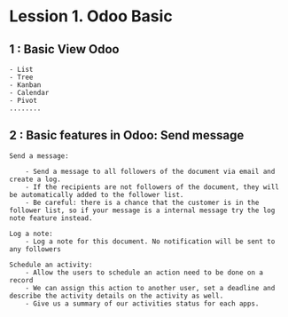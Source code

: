 # Lession 1. Odoo Basic
## 1 : Basic View Odoo
    - List
    - Tree
    - Kanban
    - Calendar
    - Pivot
    ........
## 2 : Basic features in Odoo: Send message
    Send a message:

        - Send a message to all followers of the document via email and create a log.
        - If the recipients are not followers of the document, they will be automatically added to the follower list. 
        - Be careful: there is a chance that the customer is in the follower list, so if your message is a internal message try the log note feature instead. 

    Log a note:
        - Log a note for this document. No notification will be sent to any followers
    
    Schedule an activity: 
        - Allow the users to schedule an action need to be done on a record
        - We can assign this action to another user, set a deadline and describe the activity details on the activity as well. 
        - Give us a summary of our activities status for each apps. 


